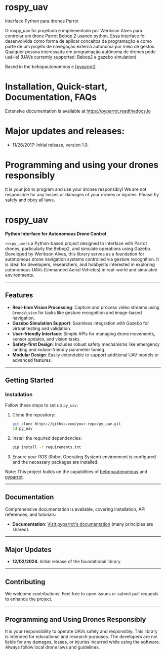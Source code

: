 # rospy_uav
Interface Python para drones Parrot

O rospy_uav foi projetado e implementado por Werikson Alves para controlar um drone Parrot Bebop 2 usando python. Essa interface foi desenvolvida como forma de aplicar conceitos de programação e como parte de um projeto de navegação externa autonoma por meio de gestos. Qualquer pessoa interessada em programação autônoma de drones pode usá-la! (UAVs currently supported: Bebop2 e gazebo simulation)

Based in the bebopautonomous e [[pyparrot](https://github.com/amymcgovern/pyparrot)]

# Installation, Quick-start, Documentation, FAQs
Extensive documentation is available at https://pyparrot.readthedocs.io

# Major updates and releases:
- 11/26/2017: Initial release, version 1.0.

# Programming and using your drones responsibly
It is your job to program and use your drones responsibly! We are not responsible for any losses or damages of your drones or injuries. Please fly safely and obey all laws.











# rospy_uav
**Python Interface for Autonomous Drone Control**

`rospy_uav` is a Python-based project designed to interface with Parrot drones, particularly the Bebop2, and simulate operations using Gazebo. Developed by Werikson Alves, this library serves as a foundation for autonomous drone navigation systems controlled via gesture recognition. It is ideal for developers, researchers, and hobbyists interested in exploring autonomous UAVs (Unmanned Aerial Vehicles) in real-world and simulated environments.

---

## **Features**
- **Real-time Vision Processing**: Capture and process video streams using `DroneVision` for tasks like gesture recognition and image-based navigation.
- **Gazebo Simulation Support**: Seamless integration with Gazebo for virtual testing and validation.
- **User-friendly Interface**: Simple APIs for managing drone movements, sensor updates, and vision tasks.
- **Safety-first Design**: Includes robust safety mechanisms like emergency landing and indoor-friendly parameter tuning.
- **Modular Design**: Easily extendable to support additional UAV models or advanced features.

---

## **Getting Started**

### **Installation**
Follow these steps to set up `py_uav`:

1. Clone the repository:
   ```bash
   git clone https://github.com/your-repo/py_uav.git
   cd py_uav
   ```

2. Install the required dependencies:
   ```bash
   pip install -r requirements.txt
   ```

3. Ensure your ROS (Robot Operating System) environment is configured and the necessary packages are installed.

Note: This project builds on the capabilities of [bebopautonomous](https://github.com/amymcgovern/bebopautonomous) and [pyparrot](https://github.com/amymcgovern/pyparrot).

---

## **Documentation**
Comprehensive documentation is available, covering installation, API references, and tutorials:
- **Documentation**: [Visit pyparrot's documentation](https://pyparrot.readthedocs.io) (many principles are shared).

---

## **Major Updates**
- **12/02/2024**: Initial release of the foundational library.

---

## **Contributing**
We welcome contributions! Feel free to open issues or submit pull requests to enhance the project.

---

## **Programming and Using Drones Responsibly**
It is your responsibility to operate UAVs safely and responsibly. This library is intended for educational and research purposes. The developers are not liable for any damages, losses, or injuries incurred while using the software. Always follow local drone laws and guidelines.
